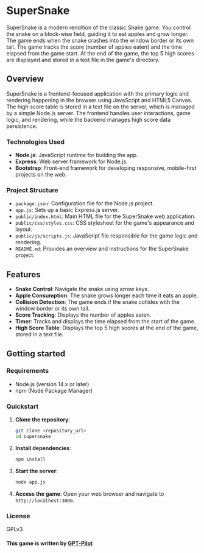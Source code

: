 # SuperSnake

SuperSnake is a modern rendition of the classic Snake game. You control the snake on a block-wise field, guiding it to eat apples and grow longer. The game ends when the snake crashes into the window border or its own tail. The game tracks the score (number of apples eaten) and the time elapsed from the game start. At the end of the game, the top 5 high scores are displayed and stored in a text file in the game's directory.

## Overview

SuperSnake is a frontend-focused application with the primary logic and rendering happening in the browser using JavaScript and HTML5 Canvas. The high score table is stored in a text file on the server, which is managed by a simple Node.js server. The frontend handles user interactions, game logic, and rendering, while the backend manages high score data persistence.

### Technologies Used

- **Node.js**: JavaScript runtime for building the app.
- **Express**: Web server framework for Node.js.
- **Bootstrap**: Front-end framework for developing responsive, mobile-first projects on the web.

### Project Structure

- `package.json`: Configuration file for the Node.js project.
- `app.js`: Sets up a basic Express.js server.
- `public/index.html`: Main HTML file for the SuperSnake web application.
- `public/css/styles.css`: CSS stylesheet for the game's appearance and layout.
- `public/js/scripts.js`: JavaScript file responsible for the game logic and rendering.
- `README.md`: Provides an overview and instructions for the SuperSnake project.

## Features

- **Snake Control**: Navigate the snake using arrow keys.
- **Apple Consumption**: The snake grows longer each time it eats an apple.
- **Collision Detection**: The game ends if the snake collides with the window border or its own tail.
- **Score Tracking**: Displays the number of apples eaten.
- **Timer**: Tracks and displays the time elapsed from the start of the game.
- **High Score Table**: Displays the top 5 high scores at the end of the game, stored in a text file.

## Getting started

### Requirements

- Node.js (version 14.x or later)
- npm (Node Package Manager)

### Quickstart

1. **Clone the repository**:
   ```bash
   git clone <repository_url>
   cd supersnake
   ```

2. **Install dependencies**:
   ```bash
   npm install
   ```

3. **Start the server**:
   ```bash
   node app.js
   ```

4. **Access the game**:
   Open your web browser and navigate to `http://localhost:3000`.

### License

GPLv3

#### This game is written by [GPT-Pilot](https://github.com/Pythagora-io/gpt-pilot)


